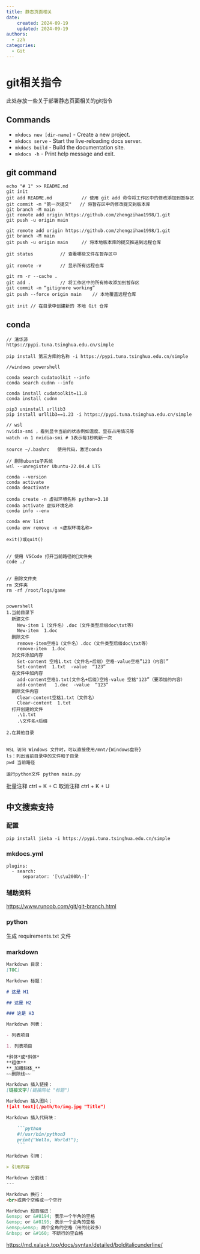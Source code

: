 ```yaml
---
title: 静态页面相关
date: 
    created: 2024-09-19
    updated: 2024-09-19
authors: 
  - zzh
categories:
  - Git
---
```


# git相关指令

此处存放一些关于部署静态页面相关的git指令

<!-- more -->

## Commands

* `mkdocs new [dir-name]` - Create a new project.
* `mkdocs serve` - Start the live-reloading docs server.
* `mkdocs build` - Build the documentation site.
* `mkdocs -h` - Print help message and exit.


## git command

    echo "# 1" >> README.md 
    git init 
    git add README.md           // 使用 git add 命令将工作区中的修改添加到暂存区
    git commit -m "第一次提交"   // 将暂存区中的修改提交到版本库
    git branch -M main 
    git remote add origin https://github.com/zhengzihao1998/1.git
    git push -u origin main

    git remote add origin https://github.com/zhengzihao1998/1.git
    git branch -M main 
    git push -u origin main     // 将本地版本库的提交推送到远程仓库

    git status          // 查看哪些文件在暂存区中

    git remote -v       // 显示所有远程仓库

    git rm -r --cache .
    git add .           // 将工作区中的所有修改添加到暂存区
    git commit -m “gitignore working”
    git push --force origin main    // 本地覆盖远程仓库

    git init // 在目录中创建新的 本地 Git 仓库

## conda
    // 清华源
    https://pypi.tuna.tsinghua.edu.cn/simple

    pip install 第三方库的名称 -i https://pypi.tuna.tsinghua.edu.cn/simple

    //windows powershell

    conda search cudatoolkit --info
    conda search cudnn --info

    conda install cudatoolkit=11.8
    conda install cudnn

    pip3 uninstall urllib3
    pip install urllib3==1.23 -i https://pypi.tuna.tsinghua.edu.cn/simple

    // wsl
    nvidia-smi ，看到显卡当前的状态例如温度、显存占用情况等
    watch -n 1 nvidia-smi # 1表示每1秒刷新一次

    source ~/.bashrc   使用代码，激活conda

    // 删除ubuntu子系统
    wsl --unregister Ubuntu-22.04.4 LTS

    conda --version
    conda activate
    conda deactivate

    conda create -n 虚拟环境名称 python=3.10
    conda activate 虚拟环境名称
    conda info --env

    conda env list
    conda env remove -n <虚拟环境名称>

    exit()或quit()


    // 使用 VSCode 打开当前路径的📂文件夹
    code ./


    // 删除文件夹	
    rm 文件夹
    rm -rf /root/logs/game


    powershell
    1.当前目录下
      新建文件
        New-item 1（文件名）.doc（文件类型后缀doc\txt等）
        New-item  1.doc
      删除文件
        remove-item空格1（文件名）.doc（文件类型后缀doc\txt等）
        remove-item  1.doc
      对文件添加内容
        Set-content 空格1.txt（文件名+后缀）空格-value空格”123（内容）”
        Set-content  1.txt  -value  “123”
      在文件中加内容
        add-content空格1.txt(文件名+后缀)空格-value 空格"123”（要添加的内容）
        add-content   1.doc  -value  “123”
      删除文件内容
        Clear-content空格1.txt（文件名）
        Clear-content  1.txt
      打开创建的文件
        .\1.txt
        .\文件名+后缀

    2.在其他目录
      

    WSL 访问 Windows 文件时，可以直接使用/mnt/{Windows盘符}
    ls：列出当前目录中的文件和子目录
    pwd 当前路径

    运行python文件 python main.py


批量注释 ctrl + K + C
取消注释 ctrl + K + U



## 中文搜索支持

### 配置
    pip install jieba -i https://pypi.tuna.tsinghua.edu.cn/simple
    
### mkdocs.yml
    plugins:
      - search:
          separator: '[\s\u200b\-]'
      




### 辅助资料

https://www.runoob.com/git/git-branch.html


### python
生成 requirements.txt 文件


### markdown

``` markdown
Markdown 目录：
[TOC]

Markdown 标题：

# 这是 H1

## 这是 H2

### 这是 H3

Markdown 列表：

- 列表项目

1. 列表项目

*斜体*或*斜体*
**粗体**
**_加粗斜体_**
~~删除线~~

Markdown 插入链接：
[链接文字](链接网址 "标题")

Markdown 插入图片：
![alt text](/path/to/img.jpg "Title")

Markdown 插入代码块：

    ```python
    #!/usr/bin/python3
    print("Hello, World!");
    ```

Markdown 引用：

> 引用内容

Markdown 分割线：
---

Markdown 换行：
<br>或两个空格或一个空行

Markdown 段首缩进：
&ensp; or &#8194; 表示一个半角的空格
&emsp; or &#8195; 表示一个全角的空格
&emsp;&emsp; 两个全角的空格（用的比较多）
&nbsp; or &#160; 不断行的空白格
```


https://md.xalaok.top/docs/syntax/detailed/bolditalicunderline/